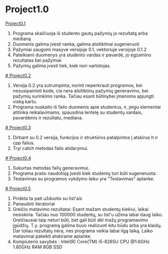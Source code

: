 # Project1.0

[Project0.1](https://github.com/Snezana01/Project0.1)
1. Programa skaičiuoja iš studento gautų pažymių jo rezultatą arba medianą
2. Duomenis galima įvesti ranka, galima atsitiktinai sugeneruoti
3. Pažymiai saugomi masyve versijoje 0.1, vektoriuje versijoje 0.1.2
4. Pateikiami duomenys yra studento vardas ir pavardė, jo egzamino rezultatas bei pažymiai
5. Pažymių galima įvesti tiek, kiek nori vartotojas.

[# Project0.2](https://github.com/Snezana01/Project0.2)
1. Versija 0.2 yra sutrumpinta, norint neperkrauti programos, bei nesusipainioti kode, cia nera atsitiktinų pažymių generavimo, bei pažymių surinkimo ranka. Tačiau esant būtinybei įmanoma apjungti viską kartu.
2. Programa nuskaito iš failo duomenis apie studentus, ir, jeigu elementai atitinka reikalavimams, spausdina lentelę su studentų vardais, pavardėmis ir rezultatu, mediana.

[# Project0.3](https://github.com/Snezana01/Project0.3)
1. Dirbant su 0.2 versija, funkcijos ir struktūros patalpintos į atskirus h ir cpp failus.
2. Try/ catch metodas failo atidarymui.

[# Project0.4](https://github.com/Snezana01/Project0.4)
1. Sukurtas metodas failų generavimui.
2. Programa prašo naudotoją įvesti kiek studentų turi būti sugeneruota.
3. Testavimas su programos vykdymo laiku yra "Testavimas" aplanke.

[# Project0.5](https://github.com/Snezana01/Project0.5)
1. Pridėta ta pati užduotis su list'ais
2. Panaudoti iteratoriai
3. Greičio matavimo rezultatai: Esant mažam studentų kiekiui, laikai nesiskiria. Tačiau nuo 100000 studentų, su list'u užima labai daug laiko. Greičiausiai taip neturi būti, bet gali būti dėl mažų programavimo įgūdžių. T.y. programą galima buvo realizuoti kitu būdu arba yra klaidų. Dar toliau rezultatų nėra, nes programa veikia labai ilgą laiką. Laiko matavimai pateikti atskirame aplanke.
4. Kompiuterio savybės : Intel(R) Core(TM) i5-8265U CPU @1.6GHz 1.80GHz RAM 8GB SSD
